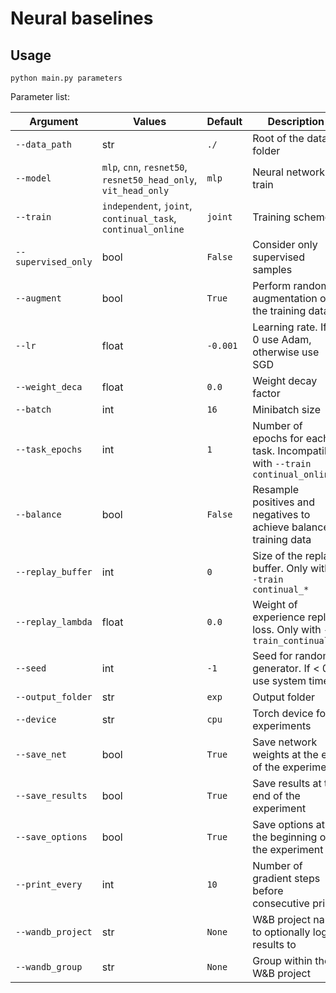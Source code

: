 # Neural baselines

## Usage
```commandline
python main.py parameters
```

Parameter list:

| Argument            | Values                                                          | Default  | Description                                                                  |
|---------------------|-----------------------------------------------------------------|----------|------------------------------------------------------------------------------|
| `--data_path`       | str                                                             | `./`     | Root of the data folder                                                      |
| `--model`           | `mlp`, `cnn`, `resnet50`, `resnet50_head_only`, `vit_head_only` | `mlp`    | Neural network to train                                                      |
| `--train`           | `independent`, `joint`, `continual_task`, `continual_online`    | `joint`  | Training scheme                                                              |
| `--supervised_only` | bool                                                            | `False`  | Consider only supervised samples                                             |
| `--augment`         | bool                                                            | `True`   | Perform random augmentation of the training data                             |
| `--lr`              | float                                                           | `-0.001` | Learning rate. If < 0 use Adam, otherwise use SGD                            |
| `--weight_deca`     | float                                                           | `0.0`    | Weight decay factor                                                          |
| `--batch`           | int                                                             | `16`     | Minibatch size                                                               |
| `--task_epochs`     | int                                                             | `1`      | Number of epochs for each task. Incompatible with `--train continual_online` |
| `--balance`         | bool                                                            | `False`  | Resample positives and negatives to achieve balanced training data           |
| `--replay_buffer`   | int                                                             | `0`      | Size of the replay buffer. Only with `--train continual_*`                   |
| `--replay_lambda`   | float                                                           | `0.0`    | Weight of experience replay loss. Only with `--train_continual_*`            |
| `--seed`            | int                                                             | `-1`     | Seed for random generator. If < 0 use system time                            |
| `--output_folder`   | str                                                             | `exp`    | Output folder                                                                |
| `--device`          | str                                                             | `cpu`    | Torch device for experiments                                                 |
| `--save_net`        | bool                                                            | `True`   | Save network weights at the end of the experiment                            |
| `--save_results`    | bool                                                            | `True`   | Save results at the end of the experiment                                    |
| `--save_options`    | bool                                                            | `True`   | Save options at the beginning of the experiment                              |
| `--print_every`     | int                                                             | `10`     | Number of gradient steps before consecutive prints                           |
| `--wandb_project`   | str                                                             | `None`   | W&B project name to optionally log results to                                |
| `--wandb_group`     | str                                                             | `None`   | Group within the W&B project                                                 |
